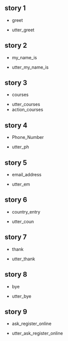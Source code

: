 ## story 1
* greet
 - utter_greet
 
## story 2
* my_name_is
 - utter_my_name_is 
 
## story 3
* courses
 - utter_courses
 - action_courses

 ## story 4
* Phone_Number
 - utter_ph 

## story 5
* email_address
 - utter_em

## story 6
* country_entry
 - utter_coun
 
## story 7
* thank
 - utter_thank  
 
 
## story 8
* bye
 - utter_bye 

## story 9
* ask_register_online
 - utter_ask_register_online 


